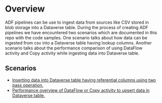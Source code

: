 # Overview

ADF pipelines can be use to ingest data from sources like CSV stored in blob storage into a Dataverse table. During the process of creating ADF pipelines we have encountered two scenarios which are documented in this repo with the code samples. One scenario talks about how data can be ingested from csv into a Dataverse table having lookup columns. Another scenario talks about the performance comparison of using DataFlow activity and Copy activity while ingesting data into Dataverse table.

## Scenarios

- [Inserting data into Dataverse table having referential columns using two pass operation.](././TwoPassOperation.md)
- [Performance overview of DataFlow or Copy activity to upsert data in Dataverse table.](./Performance%20comparision%20of%20Dataflow%20and%20Copy%20activity.md)
